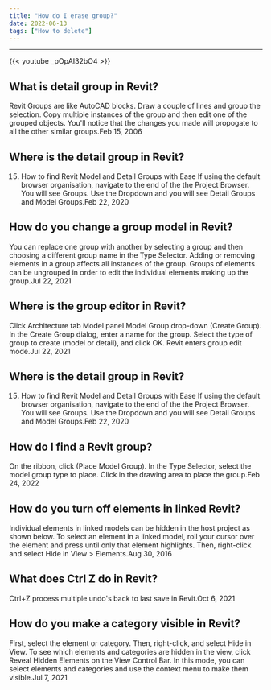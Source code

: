 ```yaml
---
title: "How do I erase group?"
date: 2022-06-13
tags: ["How to delete"]
---
```


---
{{< youtube _pOpAI32bO4 >}}
## What is detail group in Revit?
Revit Groups are like AutoCAD blocks. Draw a couple of lines and group the selection. Copy multiple instances of the group and then edit one of the grouped objects. You'll notice that the changes you made will propogate to all the other similar groups.Feb 15, 2006

## Where is the detail group in Revit?
15) How to find Revit Model and Detail Groups with Ease If using the default browser organisation, navigate to the end of the the Project Browser. You will see Groups. Use the Dropdown and you will see Detail Groups and Model Groups.Feb 22, 2020

## How do you change a group model in Revit?
You can replace one group with another by selecting a group and then choosing a different group name in the Type Selector. Adding or removing elements in a group affects all instances of the group. Groups of elements can be ungrouped in order to edit the individual elements making up the group.Jul 22, 2021

## Where is the group editor in Revit?
Click Architecture tab Model panel Model Group drop-down (Create Group). In the Create Group dialog, enter a name for the group. Select the type of group to create (model or detail), and click OK. Revit enters group edit mode.Jul 22, 2021

## Where is the detail group in Revit?
15) How to find Revit Model and Detail Groups with Ease If using the default browser organisation, navigate to the end of the the Project Browser. You will see Groups. Use the Dropdown and you will see Detail Groups and Model Groups.Feb 22, 2020

## How do I find a Revit group?
On the ribbon, click (Place Model Group). In the Type Selector, select the model group type to place. Click in the drawing area to place the group.Feb 24, 2022

## How do you turn off elements in linked Revit?
Individual elements in linked models can be hidden in the host project as shown below. To select an element in a linked model, roll your cursor over the element and press <Tab> until only that element highlights. Then, right-click and select Hide in View > Elements.Aug 30, 2016

## What does Ctrl Z do in Revit?
Ctrl+Z process multiple undo's back to last save in Revit.Oct 6, 2021

## How do you make a category visible in Revit?
First, select the element or category. Then, right-click, and select Hide in View. To see which elements and categories are hidden in the view, click Reveal Hidden Elements on the View Control Bar. In this mode, you can select elements and categories and use the context menu to make them visible.Jul 7, 2021

